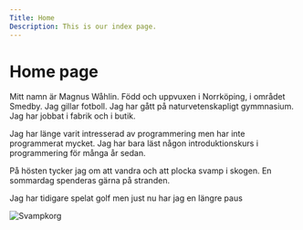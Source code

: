 ```yaml
---
Title: Home
Description: This is our index page.
---
```


Home page
==========================

Mitt namn är Magnus Wåhlin. Född och uppvuxen i Norrköping, i området Smedby. Jag gillar fotboll. Jag har gått på naturvetenskapligt gymmnasium. Jag har jobbat i fabrik och i butik.

Jag har länge varit intresserad av programmering men har inte programmerat mycket. Jag har bara läst någon introduktionskurs i programmering för många år sedan.

På hösten tycker jag om att vandra och att plocka svamp i skogen. En sommardag spenderas gärna på stranden.

Jag har tidigare spelat golf men just nu har jag en längre paus

![Svampkorg](%assets_url%/img/svamp.jpg "Svampkorg")
